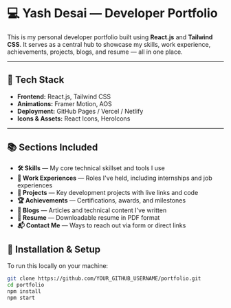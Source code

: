 # 💻 Yash Desai — Developer Portfolio

This is my personal developer portfolio built using **React.js** and **Tailwind CSS**. It serves as a central hub to showcase my skills, work experience, achievements, projects, blogs, and resume — all in one place.

---

## 🚀 Tech Stack

- **Frontend:** React.js, Tailwind CSS
- **Animations:** Framer Motion, AOS
- **Deployment:** GitHub Pages / Vercel / Netlify
- **Icons & Assets:** React Icons, HeroIcons

---

## 📚 Sections Included

- **🛠️ Skills** — My core technical skillset and tools I use  
- **💼 Work Experiences** — Roles I've held, including internships and job experiences  
- **📁 Projects** — Key development projects with live links and code  
- **🏆 Achievements** — Certifications, awards, and milestones  
- **📝 Blogs** — Articles and technical content I've written  
- **📄 Resume** — Downloadable resume in PDF format  
- **📬 Contact Me** — Ways to reach out via form or direct links



## 🔧 Installation & Setup

To run this locally on your machine:

```bash
git clone https://github.com/YOUR_GITHUB_USERNAME/portfolio.git
cd portfolio
npm install
npm start   
